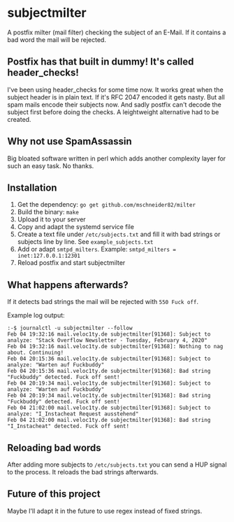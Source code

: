 # subjectmilter

A postfix milter (mail filter) checking the subject of an E-Mail. If it contains a bad word the mail will be rejected.

## Postfix has that built in dummy! It's called header_checks!

I've been using header_checks for some time now. It works great when the subject header is in plain text. If it's RFC 2047 encoded it gets nasty. But all spam mails encode their subjects now. And sadly postfix can't decode the subject first before doing the checks. A leightweight alternative had to be created.

## Why not use SpamAssassin

Big bloated software written in perl which adds another complexity layer for such an easy task. No thanks.

## Installation

1) Get the dependency: `go get github.com/mschneider82/milter`
2) Build the binary: `make`
3) Upload it to your server
4) Copy and adapt the systemd service file
5) Create a text file under `/etc/subjects.txt` and fill it with bad strings or subjects line by line. See `example_subjects.txt`
6) Add or adapt `smtpd_milters`. Example: `smtpd_milters = inet:127.0.0.1:12301`
7) Reload postfix and start subjectmilter

## What happens afterwards?

If it detects bad strings the mail will be rejected with `550 Fuck off`.

Example log output:

```
:-$ journalctl -u subjectmilter --follow
Feb 04 19:32:16 mail.veloc1ty.de subjectmilter[91368]: Subject to analyze: "Stack Overflow Newsletter - Tuesday, February 4, 2020"
Feb 04 19:32:16 mail.veloc1ty.de subjectmilter[91368]: Nothing to nag about. Continuing!
Feb 04 20:15:36 mail.veloc1ty.de subjectmilter[91368]: Subject to analyze: "Warten auf Fuckbuddy"
Feb 04 20:15:36 mail.veloc1ty.de subjectmilter[91368]: Bad string "Fuckbuddy" detected. Fuck off sent!
Feb 04 20:19:34 mail.veloc1ty.de subjectmilter[91368]: Subject to analyze: "Warten auf Fuckbuddy"
Feb 04 20:19:34 mail.veloc1ty.de subjectmilter[91368]: Bad string "Fuckbuddy" detected. Fuck off sent!
Feb 04 21:02:00 mail.veloc1ty.de subjectmilter[91368]: Subject to analyze: "I_Instacheat Request ausstehend"
Feb 04 21:02:00 mail.veloc1ty.de subjectmilter[91368]: Bad string "I_Instacheat" detected. Fuck off sent!
```

## Reloading bad words

After adding more subjects to `/etc/subjects.txt` you can send a HUP signal to the process. It reloads the bad strings afterwards.

## Future of this project

Maybe I'll adapt it in the future to use regex instead of fixed strings.
